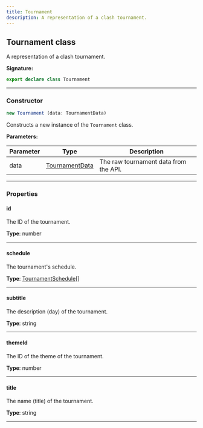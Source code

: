 ```yaml
---
title: Tournament
description: A representation of a clash tournament.
---
```


## Tournament class

A representation of a clash tournament.

**Signature:**

```ts
export declare class Tournament 
```

---

### Constructor

```ts
new Tournament (data: TournamentData)
```

Constructs a new instance of the `Tournament` class.

**Parameters:**

| Parameter | Type | Description |
| --------- | ---- | ----------- |
| data | [TournamentData](/shieldbow/api/TournamentData.md) | The raw tournament data from the API. |
---

### Properties

#### id

The ID of the tournament.



**Type**: number

---

#### schedule

The tournament's schedule.



**Type**: [TournamentSchedule](/shieldbow/api/TournamentSchedule.md)[]

---

#### subtitle

The description (day) of the tournament.



**Type**: string

---

#### themeId

The ID of the theme of the tournament.



**Type**: number

---

#### title

The name (title) of the tournament.



**Type**: string

---

